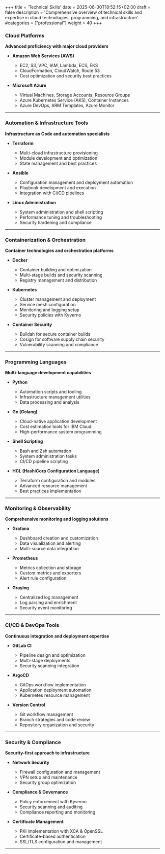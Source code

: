 +++
title = 'Technical Skills'
date = 2025-06-30T18:52:15+02:00
draft = false
description = 'Comprehensive overview of technical skills and expertise in cloud technologies, programming, and infrastructure'
#categories = ["professional"]
weight = 40
+++
### Cloud Platforms
**Advanced proficiency with major cloud providers**

- **Amazon Web Services (AWS)**
  - EC2, S3, VPC, IAM, Lambda, ECS, EKS
  - CloudFormation, CloudWatch, Route 53
  - Cost optimization and security best practices

- **Microsoft Azure**
  - Virtual Machines, Storage Accounts, Resource Groups
  - Azure Kubernetes Service (AKS), Container Instances
  - Azure DevOps, ARM Templates, Azure Monitor

---

### Automation & Infrastructure Tools
**Infrastructure as Code and automation specialists**

- **Terraform**
  - Multi-cloud infrastructure provisioning
  - Module development and optimization
  - State management and best practices

- **Ansible**
  - Configuration management and deployment automation
  - Playbook development and execution
  - Integration with CI/CD pipelines

- **Linux Administration**
  - System administration and shell scripting
  - Performance tuning and troubleshooting
  - Security hardening and compliance

---

### Containerization & Orchestration
**Container technologies and orchestration platforms**

- **Docker**
  - Container building and optimization
  - Multi-stage builds and security scanning
  - Registry management and distribution

- **Kubernetes**
  - Cluster management and deployment
  - Service mesh configuration
  - Monitoring and logging setup
  - Security policies with Kyverno

- **Container Security**
  - Buildah for secure container builds
  - Cosign for software supply chain security
  - Vulnerability scanning and compliance

---

### Programming Languages
**Multi-language development capabilities**

- **Python**
  - Automation scripts and tooling
  - Infrastructure management utilities
  - Data processing and analysis

- **Go (Golang)**
  - Cloud-native application development
  - Cost estimation tools for IBM Cloud
  - High-performance system programming

- **Shell Scripting**
  - Bash and Zsh automation
  - System administration tasks
  - CI/CD pipeline scripting

- **HCL (HashiCorp Configuration Language)**
  - Terraform configuration and modules
  - Advanced resource management
  - Best practices implementation

---

### Monitoring & Observability
**Comprehensive monitoring and logging solutions**

- **Grafana**
  - Dashboard creation and customization
  - Data visualization and alerting
  - Multi-source data integration

- **Prometheus**
  - Metrics collection and storage
  - Custom metrics and exporters
  - Alert rule configuration

- **Graylog**
  - Centralized log management
  - Log parsing and enrichment
  - Security event monitoring

---

### CI/CD & DevOps Tools
**Continuous integration and deployment expertise**

- **GitLab CI**
  - Pipeline design and optimization
  - Multi-stage deployments
  - Security scanning integration

- **ArgoCD**
  - GitOps workflow implementation
  - Application deployment automation
  - Kubernetes resource management

- **Version Control**
  - Git workflow management
  - Branch strategies and code review
  - Repository organization and security

---

### Security & Compliance
**Security-first approach to infrastructure**

- **Network Security**
  - Firewall configuration and management
  - VPN setup and maintenance
  - Security group optimization

- **Compliance & Governance**
  - Policy enforcement with Kyverno
  - Security scanning and auditing
  - Compliance reporting and monitoring

- **Certificate Management**
  - PKI implementation with XCA & OpenSSL
  - Certificate-based authentication
  - SSL/TLS configuration and management

---
